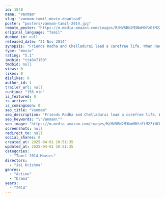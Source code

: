```yaml
---
id: 1840
name: "Vanmam"
slug: "vanmam-tamil-movie-download"
poster: "posters/vanmam-tamil-2014.jpg"
remote_poster: "https://m.media-amazon.com/images/M/MV5BN2M3NmM0YzEtM2ZiNC00ODU4LTk2MmEtNTYzMmI1MjU0OGQ0XkEyXkFqcGc@._V1_SX300.jpg"
original_language: "Tamil"
dubbed_in: null
released_date: "21 Nov 2014"
synopsis: "Friends Radha and Chelladurai lead a carefree life. When Radha accidentally kills Chelladurai's brother-in-law, it turns them bitter foes, and a cunning man uses their enmity to his benefits."
type: "movie"
rating: "5.1"
imdbid: "tt4047150"
tmdbid: null
views: 0
likes: 0
dislikes: 0
author_id: 1
trailer_url: null
runtime: "156 min"
is_featured: 0
is_active: 1
is_comingsoon: 0
seo_title: "Vanmam"
seo_description: "Friends Radha and Chelladurai lead a carefree life. When Radha accidentally kills Chelladurai's brother-in-law, it turns them bitter foes, and a cunning man uses their enmity to his benefits."
seo_keywords: "\"Vanmam\""
seo_image: "https://m.media-amazon.com/images/M/MV5BN2M3NmM0YzEtM2ZiNC00ODU4LTk2MmEtNTYzMmI1MjU0OGQ0XkEyXkFqcGc@._V1_SX300.jpg"
screenshots: null
redirect_to: null
social_shares: 0
created_at: 2025-04-01 10:51:35
updated_at: 2025-04-01 10:51:35
categories:
  - "Tamil 2014 Movies"
directors:
  - "Jai Krishna"
genres:
  - "Action"
  - "Drama"
years:
  - "2014"
---
```

